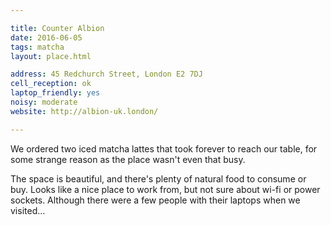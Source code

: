 ```yaml
---

title: Counter Albion
date: 2016-06-05
tags: matcha
layout: place.html

address: 45 Redchurch Street, London E2 7DJ
cell_reception: ok
laptop_friendly: yes
noisy: moderate
website: http://albion-uk.london/

---
```


We ordered two iced matcha lattes that took forever to reach our table, for some strange reason as the place wasn't even that busy.

The space is beautiful, and there's plenty of natural food to consume or buy. Looks like a nice place to work from, but not sure about wi-fi or power sockets. Although there were a few people with their laptops when we visited...
